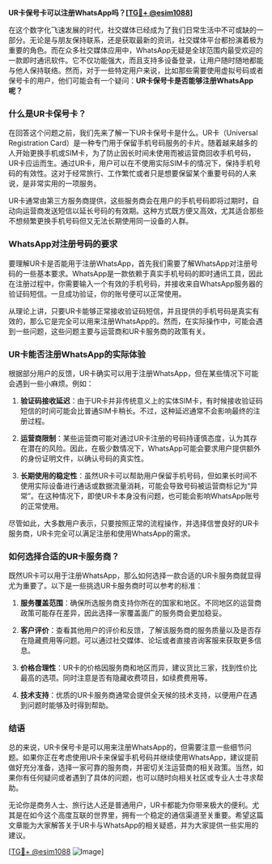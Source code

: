**UR卡保号卡可以注册WhatsApp吗？[[TG💪+ @esim1088](https://t.me/s/esim1088)]**

在这个数字化飞速发展的时代，社交媒体已经成为了我们日常生活中不可或缺的一部分。无论是与朋友保持联系，还是获取最新的资讯，社交媒体平台都扮演着极为重要的角色。而在众多社交媒体应用中，WhatsApp无疑是全球范围内最受欢迎的一款即时通讯软件。它不仅功能强大，而且支持多设备登录，让用户随时随地都能与他人保持联络。然而，对于一些特定用户来说，比如那些需要使用虚拟号码或者保号卡的用户，他们可能会有一个疑问：**UR卡保号卡是否能够注册WhatsApp呢？**

### 什么是UR卡保号卡？

在回答这个问题之前，我们先来了解一下UR卡保号卡是什么。UR卡（Universal Registration Card）是一种专门用于保留手机号码服务的卡片。随着越来越多的人开始更换手机或SIM卡，为了防止因长时间未使用而被运营商回收手机号码，UR卡应运而生。通过UR卡，用户可以在不使用实际SIM卡的情况下，保持手机号码的有效性。这对于经常旅行、工作繁忙或者只是想要保留某个重要号码的人来说，是非常实用的一项服务。

UR卡通常由第三方服务商提供，这些服务商会在用户的手机号码即将过期时，自动向运营商发送短信以延长号码的有效期。这种方式既方便又高效，尤其适合那些不想频繁更换手机号码但又无法长期使用同一设备的人群。

### WhatsApp对注册号码的要求

要理解UR卡是否能用于注册WhatsApp，首先我们需要了解WhatsApp对注册号码的一些基本要求。WhatsApp是一款依赖于真实手机号码的即时通讯工具，因此在注册过程中，你需要输入一个有效的手机号码，并接收来自WhatsApp服务器的验证码短信。一旦成功验证，你的账号便可以正常使用。

从理论上讲，只要UR卡能够正常接收验证码短信，并且提供的手机号码是真实有效的，那么它是完全可以用来注册WhatsApp的。然而，在实际操作中，可能会遇到一些问题，这些问题主要与运营商和UR卡服务商的政策有关。

### UR卡能否注册WhatsApp的实际体验

根据部分用户的反馈，UR卡确实可以用于注册WhatsApp，但在某些情况下可能会遇到一些小麻烦。例如：

1. **验证码接收延迟**：由于UR卡并非传统意义上的实体SIM卡，有时候接收验证码短信的时间可能会比普通SIM卡稍长。不过，这种延迟通常不会影响最终的注册过程。
   
2. **运营商限制**：某些运营商可能对通过UR卡注册的号码持谨慎态度，认为其存在潜在的风险。因此，在极少数情况下，WhatsApp可能会要求用户提供额外的身份证明文件，以确认号码的真实性。

3. **长期使用的稳定性**：虽然UR卡可以帮助用户保留手机号码，但如果长时间不使用实际设备进行通话或数据流量消耗，可能会导致号码被运营商标记为“异常”。在这种情况下，即使UR卡本身没有问题，也可能会影响WhatsApp账号的正常使用。

尽管如此，大多数用户表示，只要按照正常的流程操作，并选择信誉良好的UR卡服务商，UR卡完全可以满足注册和使用WhatsApp的需求。

### 如何选择合适的UR卡服务商？

既然UR卡可以用于注册WhatsApp，那么如何选择一款合适的UR卡服务商就显得尤为重要了。以下是一些挑选UR卡服务商时可以参考的标准：

1. **服务覆盖范围**：确保所选服务商支持你所在的国家和地区。不同地区的运营商政策可能存在差异，因此选择一家覆盖面广的服务商会更加稳妥。

2. **客户评价**：查看其他用户的评价和反馈，了解该服务商的服务质量以及是否存在隐藏费用等问题。可以通过社交媒体、论坛或者直接咨询客服来获取更多信息。

3. **价格合理性**：UR卡的价格因服务商和地区而异，建议货比三家，找到性价比最高的选项。同时注意是否有隐藏收费项目，如续费费用等。

4. **技术支持**：优质的UR卡服务商通常会提供全天候的技术支持，以便用户在遇到问题时能够及时得到帮助。

### 结语

总的来说，UR卡保号卡是可以用来注册WhatsApp的，但需要注意一些细节问题。如果你正在考虑使用UR卡来保留手机号码并继续使用WhatsApp，建议提前做好充分准备，选择一家可靠的服务商，并密切关注运营商的相关政策。当然，如果你有任何疑问或者遇到了具体的问题，也可以随时向相关社区或专业人士寻求帮助。

无论你是商务人士、旅行达人还是普通用户，UR卡都能为你带来极大的便利。尤其是在如今这个高度互联的世界里，拥有一个稳定的通信渠道至关重要。希望这篇文章能为大家解答关于UR卡与WhatsApp的相关疑惑，并为大家提供一些实用的建议。

[[TG💪+ @esim1088](https://t.me/s/esim1088) ![Image](https://i.postimg.cc/4NQfJmqS/Snipaste-2025-05-13-00-14-12.png)]